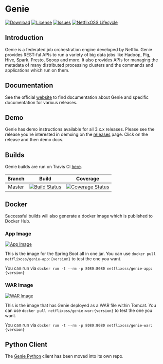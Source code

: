 # Genie

[![Download](https://api.bintray.com/packages/netflixoss/maven/genie/images/download.svg)](https://bintray.com/netflixoss/maven/genie/_latestVersion)
[![License](https://img.shields.io/github/license/Netflix/genie.svg)](http://www.apache.org/licenses/LICENSE-2.0)
[![Issues](https://img.shields.io/github/issues/Netflix/genie.svg)](https://github.com/Netflix/genie/issues)
[![NetflixOSS Lifecycle](https://img.shields.io/osslifecycle/Netflix/genie.svg)]()

## Introduction

Genie is a federated job orchestration engine developed by Netflix. Genie provides REST-ful APIs to run a variety of big
data jobs like Hadoop, Pig, Hive, Spark, Presto, Sqoop and more. It also provides APIs for managing the metadata of many 
distributed processing clusters and the commands and applications which run on them.

## Documentation

See the official [website](https://netflix.github.io/genie) to find documentation about Genie and specific 
documentation for various releases.

## Demo

Genie has demo instructions available for all 3.x.x releases. Please see the release you're interested in demoing 
on the [releases](https://netflix.github.io/genie/releases/) page. Click on the release and then demo docs.

## Builds

Genie builds are run on Travis CI [here](https://travis-ci.org/Netflix/genie).

|  Branch |                                                     Build                                                     |                                                                         Coverage                                                                         |
|:-------:|:-------------------------------------------------------------------------------------------------------------:|:--------------------------------------------------------------------------------------------------------------------------------------------------------:|
|  Master | [![Build Status](https://travis-ci.org/Netflix/genie.svg?branch=master)](https://travis-ci.org/Netflix/genie) |  [![Coverage Status](https://coveralls.io/repos/github/Netflix/genie/badge.svg?branch=master)](https://coveralls.io/github/Netflix/genie?branch=master)  |

## Docker

Successful builds will also generate a docker image which is published to Docker Hub. 

### App Image

[![App Image](https://img.shields.io/docker/pulls/netflixoss/genie-app.svg)](https://hub.docker.com/r/netflixoss/genie-app/)

This is the image for the Spring Boot all in one jar. You can use `docker pull netflixoss/genie-app:{version}` to test 
the one you want.
 
You can run via `docker run -t --rm -p 8080:8080 netflixoss/genie-app:{version}`

### WAR Image

[![WAR Image](https://img.shields.io/docker/pulls/netflixoss/genie-war.svg)](https://hub.docker.com/r/netflixoss/genie-war/)

This is the image that has Genie deployed as a WAR file within Tomcat. You can use 
`docker pull netflixoss/genie-war:{version}` to test the one you want.

You can run via `docker run -t --rm -p 8080:8080 netflixoss/genie-war:{version}`

## Python Client

The [Genie Python](https://github.com/Netflix/pygenie) client has been moved into its own repo.
